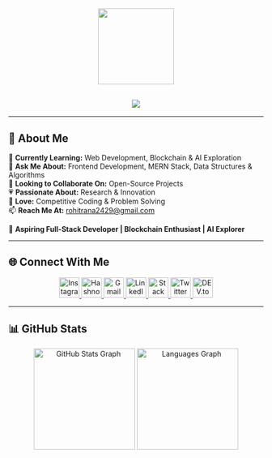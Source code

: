<h2 align="center">
  <img height="150" src="https://i.gifer.com/origin/32/32e6faebe53c8c175229ae4f9611d165_w200.gif" />
</h2>

<h2 align="center">
  <img src="https://readme-typing-svg.herokuapp.com?font=Fira+Code&size=30&pause=1000&color=1E90FF&center=true&vCenter=true&width=450&lines=⭐⭐⭐+Hey,+I+am+Rohit+Rana!**+👋;Welcome+to+my+GitHub!" />
</h2>

---

## 🚀 About Me  
🏫 **Currently Learning:** Web Development, Blockchain & AI Exploration  
💬 **Ask Me About:** Frontend Development, MERN Stack, Data Structures & Algorithms  
🔎 **Looking to Collaborate On:** Open-Source Projects  
💗 **Passionate About:** Research & Innovation  
💪 **Love:** Competitive Coding & Problem Solving  
📫 **Reach Me At:** rohitrana2429@gmail.com  

🚀 **Aspiring Full-Stack Developer | Blockchain Enthusiast | AI Explorer**  

---

## 🌐 Connect With Me  
<p align="center">
  <a href="https://www.instagram.com/rohittrana__17/" target="_blank">
    <img src="https://img.shields.io/badge/Instagram-%23E4405F.svg?style=for-the-badge&logo=instagram&logoColor=white" height="40" alt="Instagram"/>
  </a>
  <a href="https://hashnode.com/@rohittrana" target="_blank">
    <img src="https://img.shields.io/badge/Hashnode-2962FF?style=for-the-badge&logo=hashnode&logoColor=white" height="40" alt="Hashnode"/>
  </a>
  <a href="mailto:rohitrana2429@gmail.com" target="_blank">
    <img src="https://img.shields.io/badge/Gmail-D14836?style=for-the-badge&logo=gmail&logoColor=white" height="40" alt="Gmail"/>
  </a>
  <a href="https://www.linkedin.com/in/rohittrana17/" target="_blank">
    <img src="https://img.shields.io/badge/LinkedIn-0077B5?style=for-the-badge&logo=linkedin&logoColor=white" height="40" alt="LinkedIn"/>
  </a>
  <a href="https://stackoverflow.com/users/22040539/rohit-rana" target="_blank">
    <img src="https://img.shields.io/badge/Stackoverflow-F48024?style=for-the-badge&logo=stackoverflow&logoColor=white" height="40" alt="Stack Overflow"/>
  </a>
  <a href="https://twitter.com/rohittrana17" target="_blank">
    <img src="https://img.shields.io/badge/Twitter-1DA1F2?style=for-the-badge&logo=twitter&logoColor=white" height="40" alt="Twitter"/>
  </a>
  <a href="https://dev.to/rohittrana" target="_blank">
    <img src="https://img.shields.io/badge/DEV.to-0A0A0A?style=for-the-badge&logo=dev.to&logoColor=white" height="40" alt="DEV.to"/>
  </a>
</p>

---

## 📊 GitHub Stats  
<p align="center">
  <img src="https://github-readme-stats.vercel.app/api?username=rohittrana&show_icons=true&include_all_commits=true&count_private=true&theme=blueberry&hide_border=false" height="200" alt="GitHub Stats Graph" />
  <img src="https://github-readme-stats.vercel.app/api/top-langs?username=rohittrana&layout=compact&theme=blueberry&hide_border=false" height="200" alt="Languages Graph" />
</p>
